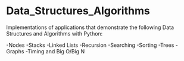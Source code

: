 # Data_Structures_Algorithms

Implementations of applications that demonstrate the following Data Structures and Algorithms with Python:

-Nodes
-Stacks
-Linked Lists
-Recursion
-Searching
-Sorting
-Trees
-Graphs
-Timing and Big O/Big N
